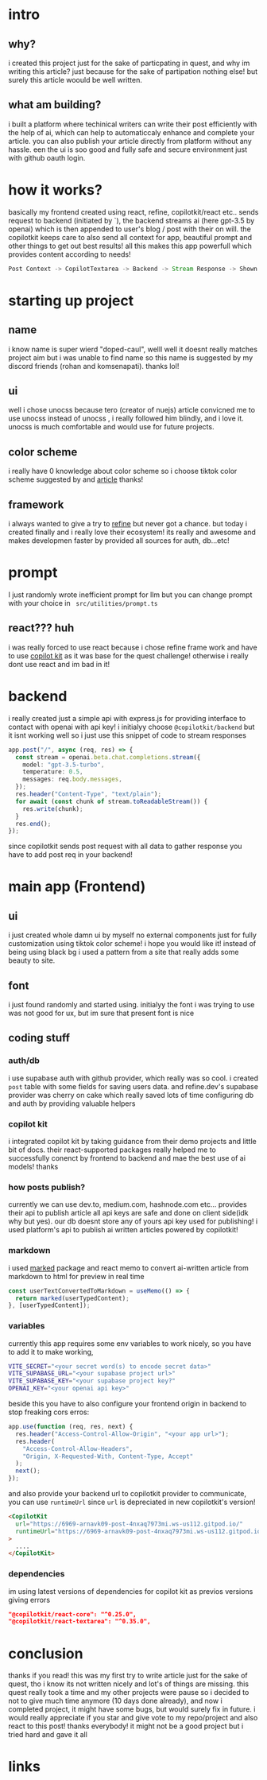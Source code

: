 # intro

## why?

i created this project just for the sake of particpating in quest, and why im writing this article? just because for the sake of partipation nothing else! but surely this article woould be well written.

## what am building?

i built a platform where techinical writers can write their post efficiently with the help of ai, which can help to automaticcaly enhance and complete your article. you can also publish your article directly from platform without any hassle. een the ui is soo good and fully safe and secure environment just with github oauth login.

# how it works?

basically my frontend created using react, refine, copilotkit/react etc.. sends request to backend (initiated by `<CopilotTextarea />), the backend streams ai (here gpt-3.5 by openai) which is then appended to user's blog / post with their on will. the copilotkit keeps care to also send all context for app, beautiful prompt and other things to get out best results! all this makes this app powerfull which provides content according to needs!

```scala
Post Context -> CopilotTextarea -> Backend -> Stream Response -> Shown on Frontend -> Accepted by Writer
```

# starting up project

## name

i know name is super wierd "doped-caul", welll well it doesnt really matches project aim but i was unable to find name so this name is suggested by my discord friends (rohan and komsenapati). thanks lol!

## ui

well i chose unocss because tero (creator of nuejs) article convicned me to use unocss instead of unocss , i really followed him blindly, and i love it. unocss is much comfortable and would use for future projects.

## color scheme

i really have 0 knowledge about color scheme so i choose tiktok color scheme suggested by and [article](https://designshack.net/articles/trends/best-website-color-schemes/) thanks!

## framework

i always wanted to give a try to [refine](https://refine.dev) but never got a chance. but today i created finally and i really love their ecosystem! its really and awesome and makes developmen faster by provided all sources for auth, db...etc!


# prompt 

I just randomly wrote inefficient prompt for llm but you can change prompt with your choice in ` src/utilities/prompt.ts`

## react??? huh

i was really forced to use react because i chose refine frame work and have to use [copilot kit](https//copilotkit.ai) as it was base for the quest challenge! otherwise i really dont use react and im bad in it!

# backend

i really created just a simple api with express.js for providing interface to contact with openai with api key! i initialyy choose `@copilotkit/backend` but it isnt working well so i just use this snippet of code to stream responses

```typescript
app.post("/", async (req, res) => {
  const stream = openai.beta.chat.completions.stream({
    model: "gpt-3.5-turbo",
    temperature: 0.5,
    messages: req.body.messages,
  });
  res.header("Content-Type", "text/plain");
  for await (const chunk of stream.toReadableStream()) {
    res.write(chunk);
  }
  res.end();
});
```

since copilotkit sends post request with all data to gather response you have to add post req in your backend!

# main app (Frontend)

## ui

i just created whole damn ui by myself no external components just for fully customization using tiktok color scheme! i hope you would like it!
instead of being using black bg i used a pattern from a site that really adds some beauty to site.

## font

i just found randomly and started using. initialyy the font i was trying to use was not good for ux, but im sure that present font is nice

## coding stuff

### auth/db

i use supabase auth with github provider, which really was so cool. i created `post` table with some fields for saving users data. and refine.dev's supabase provider was cherry on cake which really saved lots of time configuring db and auth by providing valuable helpers

### copilot kit

i integrated copilot kit by taking guidance from their demo projects and little bit of docs. their react-supported packages really helped me to successfully conenct by frontend to backend and mae the best use of ai models! thanks

### how posts publish?

currently we can use dev.to, medium.com, hashnode.com etc... provides their api to publish article
all api keys are safe and done on client side(idk why but yes). our db doesnt store any of yours api key used for publishing! i used platform's api to publish ai written articles powered by copilotkit!

### markdown

i used [marked](https://www.npmjs.com/package/marked) package and react memo to convert ai-written article from markdown to html for preview in real time

```typescript
const userTextConvertedToMarkdown = useMemo(() => {
  return marked(userTypedContent);
}, [userTypedContent]);
```

### variables

currently this app requires some env variables to work nicely, so you have to add it to make working,

```bash
VITE_SECRET="<your secret word(s) to encode secret data>"
VITE_SUPABASE_URL="<your supabase project url>"
VITE_SUPABASE_KEY="<your supabase project key?"
OPENAI_KEY="<your openai api key>"
```

beside this you have to also configure your frontend origin in backend to stop freaking cors erros:

```typescript
app.use(function (req, res, next) {
  res.header("Access-Control-Allow-Origin", "<your app url>");
  res.header(
    "Access-Control-Allow-Headers",
    "Origin, X-Requested-With, Content-Type, Accept"
  );
  next();
});
```

and also provide your backend url to copilotkit provider to communicate, you can use `runtimeUrl` since `url` is depreciated in new copilotkit's version!

```html
<CopilotKit
  url="https://6969-arnavk09-post-4nxaq7973mi.ws-us112.gitpod.io/"
  runtimeUrl="https://6969-arnavk09-post-4nxaq7973mi.ws-us112.gitpod.io/"
>
  ....
</CopilotKit>
```

### dependencies

im using latest versions of dependencies for copilot kit as previos versions giving errors

```json
"@copilotkit/react-core": "^0.25.0",
"@copilotkit/react-textarea": "^0.35.0",
```

# conclusion

thanks if you read! this was my first try to write article just for the sake of quest, tho i know its not written nicely and lot's of things are missing. this quest really took a time and my other projects were pause so i decided to not to give much time anymore (10 days done already), and now i completed project, it might have some bugs, but would surely fix in future.
i would really appreciate if you star and give vote to my repo/project and also react to this post!
thanks everybody! it might not be a good project but i tried hard and gave it all

# links
